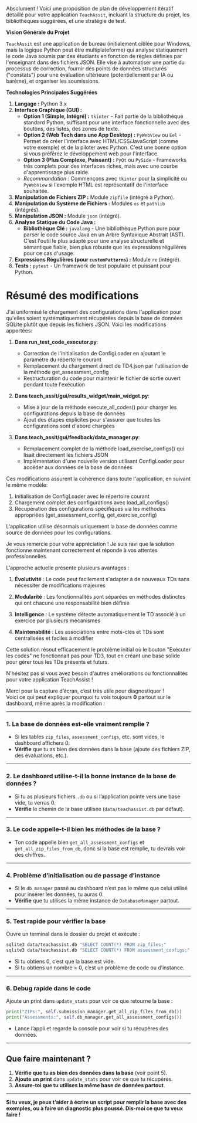 Absolument ! Voici une proposition de plan de développement itératif détaillé pour votre application `TeachAssit`, incluant la structure du projet, les bibliothèques suggérées, et une stratégie de test.

**Vision Générale du Projet**

`TeachAssit` est une application de bureau (initialement ciblée pour Windows, mais la logique Python peut être multiplateforme) qui analyse statiquement le code Java soumis par des étudiants en fonction de règles définies par l'enseignant dans des fichiers JSON. Elle vise à automatiser une partie du processus de correction, fournir des points de données structurés ("constats") pour une évaluation ultérieure (potentiellement par IA ou barème), et organiser les soumissions.

**Technologies Principales Suggérées**

1.  **Langage :** Python 3.x
2.  **Interface Graphique (GUI) :**
    * **Option 1 (Simple, Intégré) :** `tkinter` - Fait partie de la bibliothèque standard Python, suffisant pour une interface fonctionnelle avec des boutons, des listes, des zones de texte.
    * **Option 2 (Web Tech dans une App Desktop) :** `PyWebView` ou `Eel` - Permet de créer l'interface avec HTML/CSS/JavaScript (comme votre exemple) et de la piloter avec Python. C'est une bonne option si vous préférez le développement web pour l'interface.
    * **Option 3 (Plus Complexe, Puissant) :** `PyQt` ou `PySide` - Frameworks très complets pour des interfaces riches, mais avec une courbe d'apprentissage plus raide.
    * *Recommandation :* Commençons avec `tkinter` pour la simplicité ou `PyWebView` si l'exemple HTML est représentatif de l'interface souhaitée.
3.  **Manipulation de Fichiers ZIP :** Module `zipfile` (intégré à Python).
4.  **Manipulation du Système de Fichiers :** Modules `os` et `pathlib` (intégrés).
5.  **Manipulation JSON :** Module `json` (intégré).
6.  **Analyse Statique du Code Java :**
    * **Bibliothèque Clé :** `javalang` - Une bibliothèque Python pure pour parser le code source Java en un Arbre Syntaxique Abstrait (AST). C'est l'outil le plus adapté pour une analyse structurelle et sémantique fiable, bien plus robuste que les expressions régulières pour ce cas d'usage.
7.  **Expressions Régulières (pour `customPatterns`) :** Module `re` (intégré).
8.  **Tests :** `pytest` - Un framework de test populaire et puissant pour Python.



# Résumé des modifications

J'ai uniformisé le chargement des configurations dans l'application pour qu'elles soient systématiquement récupérées depuis la base de données SQLite plutôt que depuis les fichiers JSON. Voici les modifications apportées:

1. **Dans run_test_code_executor.py**:
   - Correction de l'initialisation de ConfigLoader en ajoutant le paramètre du répertoire courant
   - Remplacement du chargement direct de TD4.json par l'utilisation de la méthode get_assessment_config
   - Restructuration du code pour maintenir le fichier de sortie ouvert pendant toute l'exécution

2. **Dans teach_assit/gui/results_widget/main_widget.py**:
   - Mise à jour de la méthode execute_all_codes() pour charger les configurations depuis la base de données
   - Ajout des étapes explicites pour s'assurer que toutes les configurations sont d'abord chargées

3. **Dans teach_assit/gui/feedback/data_manager.py**:
   - Remplacement complet de la méthode load_exercise_configs() qui lisait directement les fichiers JSON
   - Implémentation d'une nouvelle version utilisant ConfigLoader pour accéder aux données de la base de données

Ces modifications assurent la cohérence dans toute l'application, en suivant le même modèle:
1. Initialisation de ConfigLoader avec le répertoire courant
2. Chargement complet des configurations avec load_all_configs()
3. Récupération des configurations spécifiques via les méthodes appropriées (get_assessment_config, get_exercise_config)

L'application utilise désormais uniquement la base de données comme source de données pour les configurations.



Je vous remercie pour votre appréciation ! Je suis ravi que la solution fonctionne maintenant correctement et réponde à vos attentes professionnelles.

L'approche actuelle présente plusieurs avantages :

1. **Évolutivité** : Le code peut facilement s'adapter à de nouveaux TDs sans nécessiter de modifications majeures

2. **Modularité** : Les fonctionnalités sont séparées en méthodes distinctes qui ont chacune une responsabilité bien définie

3. **Intelligence** : Le système détecte automatiquement le TD associé à un exercice par plusieurs mécanismes 

4. **Maintenabilité** : Les associations entre mots-clés et TDs sont centralisées et faciles à modifier

Cette solution résout efficacement le problème initial où le bouton "Exécuter les codes" ne fonctionnait pas pour TD3, tout en créant une base solide pour gérer tous les TDs présents et futurs.

N'hésitez pas si vous avez besoin d'autres améliorations ou fonctionnalités pour votre application TeachAssist !


Merci pour la capture d’écran, c’est très utile pour diagnostiquer !  
Voici ce qui peut expliquer pourquoi tu vois toujours **0** partout sur le dashboard, même après la modification :

---

### 1. **La base de données est-elle vraiment remplie ?**
- Si les tables `zip_files`, `assessment_configs`, etc. sont vides, le dashboard affichera 0.
- **Vérifie** que tu as bien des données dans la base (ajoute des fichiers ZIP, des évaluations, etc.).

---

### 2. **Le dashboard utilise-t-il la bonne instance de la base de données ?**
- Si tu as plusieurs fichiers `.db` ou si l’application pointe vers une base vide, tu verras 0.
- **Vérifie** le chemin de la base utilisée (`data/teachassist.db` par défaut).

---

### 3. **Le code appelle-t-il bien les méthodes de la base ?**
- Ton code appelle bien `get_all_assessment_configs` et `get_all_zip_files_from_db`, donc si la base est remplie, tu devrais voir des chiffres.

---

### 4. **Problème d’initialisation ou de passage d’instance**
- Si le `db_manager` passé au dashboard n’est pas le même que celui utilisé pour insérer les données, tu auras 0.
- **Vérifie** que tu utilises la même instance de `DatabaseManager` partout.

---

### 5. **Test rapide pour vérifier la base**
Ouvre un terminal dans le dossier du projet et exécute :
```bash
sqlite3 data/teachassist.db "SELECT COUNT(*) FROM zip_files;"
sqlite3 data/teachassist.db "SELECT COUNT(*) FROM assessment_configs;"
```
- Si tu obtiens 0, c’est que la base est vide.
- Si tu obtiens un nombre > 0, c’est un problème de code ou d’instance.

---

### 6. **Debug rapide dans le code**
Ajoute un print dans `update_stats` pour voir ce que retourne la base :
```python
print("ZIPs:", self.submission_manager.get_all_zip_files_from_db())
print("Assessments:", self.db_manager.get_all_assessment_configs())
```
- Lance l’appli et regarde la console pour voir si tu récupères des données.

---

## **Que faire maintenant ?**

1. **Vérifie que tu as bien des données dans la base** (voir point 5).
2. **Ajoute un print** dans `update_stats` pour voir ce que tu récupères.
3. **Assure-toi que tu utilises la même base de données partout**.

---

**Si tu veux, je peux t’aider à écrire un script pour remplir la base avec des exemples, ou à faire un diagnostic plus poussé. Dis-moi ce que tu veux faire !**
